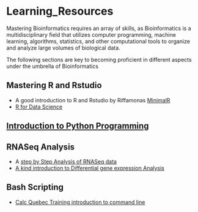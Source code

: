 # Learning_Resources  
Mastering Bioinformatics requires an array of skills, as Bioinformatics is a multidisciplinary field that utilizes computer programming, machine learning,  algorithms, statistics, and other computational tools to organize and analyze large volumes of biological data.  


The following sections are key to becoming proficient in different aspects under the umbrella of Bioinformatics  

## Mastering R and Rstudio  
- A good introduction to R and Rstudio by Riffamonas [MinimalR](https://riffomonas.org/minimalR/)
- [R for Data Science](https://r4ds.hadley.nz/)

## [Introduction to Python Programming](https://swcarpentry.github.io/python-novice-inflammation/)

  
## RNASeq Analysis
- A [step by Step Analysis of RNASeq data](https://github.com/CebolaLab/RNA-seq)
- [A kind introduction to Differential gene expression Analysis](https://ucdavis-bioinformatics-training.github.io/2022-April-GGI-DE-in-R/data_analysis/DE_Analysis_with_quizzes_fixed)

## Bash Scripting
- [Calc Quebec Training introduction to command line](https://swcarpentry.github.io/shell-novice/)
